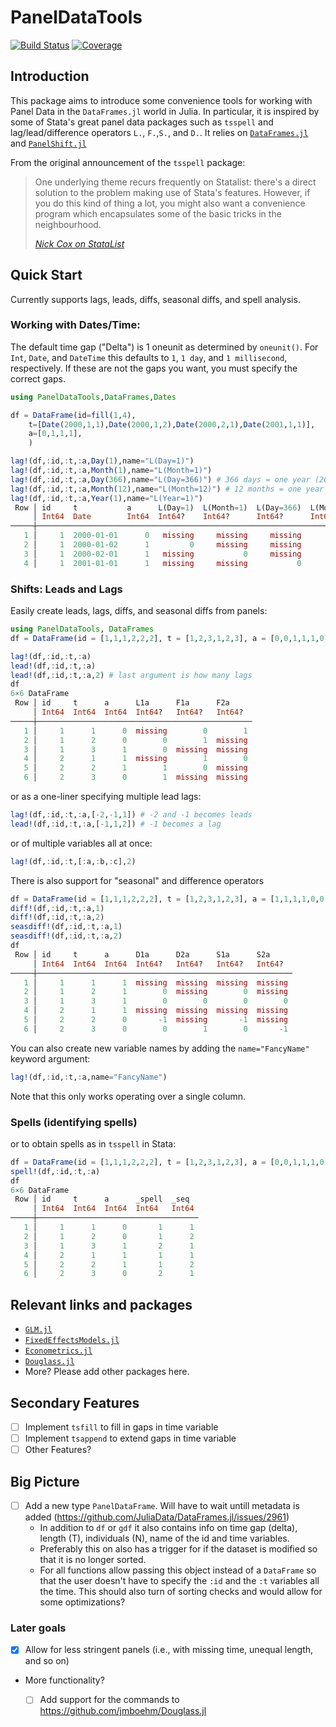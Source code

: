 # PanelDataTools

[![Build Status](https://github.com/eirikbrandsaas/PanelDataTools.jl/actions/workflows/CI.yml/badge.svg?branch=main)](https://github.com/eirikbrandsaas/PanelDataTools.jl/actions/workflows/CI.yml?query=branch%3Amain)
[![Coverage](https://codecov.io/gh/eirikbrandsaas/PanelDataTools.jl/branch/main/graph/badge.svg)](https://codecov.io/gh/eirikbrandsaas/PanelDataTools.jl)

## Introduction
This package aims to introduce some convenience tools for working with Panel Data in the `DataFrames.jl` world in Julia.  In particular, it is inspired by some of Stata's great panel data packages such as `tsspell` and lag/lead/difference operators `L.`, `F.`,`S.`, and `D.`. It relies on [`DataFrames.jl`](https://github.com/JuliaData/DataFrames.jl) and [`PanelShift.jl`](https://github.com/FuZhiyu/PanelShift.jl/blob/master/src/PanelShift.jl)

From the original announcement of the `tsspell` package:
> One underlying theme recurs frequently on Statalist: there's a direct solution to the problem making use of Stata's features. However, if you do this kind of thing a lot, you might also want a convenience program which encapsulates some of the basic tricks in the neighbourhood.
>
> [*Nick Cox on StataList*](https://www.stata.com/statalist/archive/2002-08/msg00279.html)

## Quick Start
Currently supports lags, leads, diffs, seasonal diffs, and spell analysis.

### Working with Dates/Time:
The default time gap ("Delta") is 1 oneunit as determined by `oneunit()`. For `Int`, `Date`, and `DateTime` this defaults to `1`, `1 day`, and `1 millisecond`, respectively. If these are not the gaps you want, you must specify the correct gaps. 
```julia
using PanelDataTools,DataFrames,Dates

df = DataFrame(id=fill(1,4),
    t=[Date(2000,1,1),Date(2000,1,2),Date(2000,2,1),Date(2001,1,1)],
    a=[0,1,1,1],
    )

lag!(df,:id,:t,:a,Day(1),name="L(Day=1)")
lag!(df,:id,:t,:a,Month(1),name="L(Month=1)")
lag!(df,:id,:t,:a,Day(366),name="L(Day=366)") # 366 days = one year (2000 was a leap year)
lag!(df,:id,:t,:a,Month(12),name="L(Month=12)") # 12 months = one year
lag!(df,:id,:t,:a,Year(1),name="L(Year=1)")
 Row │ id     t           a      L(Day=1)  L(Month=1)  L(Day=366)  L(Month=12)  L(Year=1) 
     │ Int64  Date        Int64  Int64?    Int64?      Int64?      Int64?       Int64?    
─────┼────────────────────────────────────────────────────────────────────────────────────
   1 │     1  2000-01-01      0   missing     missing     missing      missing    missing 
   2 │     1  2000-01-02      1         0     missing     missing      missing    missing 
   3 │     1  2000-02-01      1   missing           0     missing      missing    missing 
   4 │     1  2001-01-01      1   missing     missing           0            0          0

```
### Shifts: Leads and Lags
Easily create leads, lags, diffs, and seasonal diffs from panels:
```julia
using PanelDataTools, DataFrames
df = DataFrame(id = [1,1,1,2,2,2], t = [1,2,3,1,2,3], a = [0,0,1,1,1,0])

lag!(df,:id,:t,:a)
lead!(df,:id,:t,:a)
lead!(df,:id,:t,:a,2) # last argument is how many lags
df
6×6 DataFrame
 Row │ id     t      a      L1a      F1a      F2a     
     │ Int64  Int64  Int64  Int64?   Int64?   Int64?  
─────┼────────────────────────────────────────────────
   1 │     1      1      0  missing        0        1
   2 │     1      2      0        0        1  missing 
   3 │     1      3      1        0  missing  missing 
   4 │     2      1      1  missing        1        0
   5 │     2      2      1        1        0  missing 
   6 │     2      3      0        1  missing  missing 
```
or as a one-liner specifying multiple lead lags:
```julia
lag!(df,:id,:t,:a,[-2,-1,1]) # -2 and -1 becomes leads
lead!(df,:id,:t,:a,[-1,1,2]) # -1 becomes a lag
```
or of multiple variables all at once:
```julia
lag!(df,:id,:t,[:a,:b,:c],2)
```
There is also support for "seasonal" and difference operators
```julia
df = DataFrame(id = [1,1,1,2,2,2], t = [1,2,3,1,2,3], a = [1,1,1,1,0,0])
diff!(df,:id,:t,:a,1)
diff!(df,:id,:t,:a,2)
seasdiff!(df,:id,:t,:a,1)
seasdiff!(df,:id,:t,:a,2)
df
 Row │ id     t      a      D1a      D2a      S1a      S2a     
     │ Int64  Int64  Int64  Int64?   Int64?   Int64?   Int64?  
─────┼─────────────────────────────────────────────────────────
   1 │     1      1      1  missing  missing  missing  missing 
   2 │     1      2      1        0  missing        0  missing 
   3 │     1      3      1        0        0        0        0
   4 │     2      1      1  missing  missing  missing  missing 
   5 │     2      2      0       -1  missing       -1  missing 
   6 │     2      3      0        0        1        0       -1
```

You can also create new variable names by adding the `name="FancyName"` keyword argument:
```julia
lag!(df,:id,:t,:a,name="FancyName")
```
Note that this only works operating over a single column. 


### Spells (identifying spells)
or to obtain spells as in `tsspell` in Stata:
```julia
df = DataFrame(id = [1,1,1,2,2,2], t = [1,2,3,1,2,3], a = [0,0,1,1,1,0])
spell!(df,:id,:t,:a)
df
6×6 DataFrame
 Row │ id     t      a      _spell  _seq  
     │ Int64  Int64  Int64  Int64   Int64 
─────┼────────────────────────────────────
   1 │     1      1      0       1      1 
   2 │     1      2      0       1      2 
   3 │     1      3      1       2      1 
   4 │     2      1      1       1      1 
   5 │     2      2      1       1      2 
   6 │     2      3      0       2      1 
```
## Relevant links and packages
- [`GLM.jl`](https://github.com/JuliaStats/GLM.jl)
- [`FixedEffectsModels.jl`](https://github.com/FixedEffects/FixedEffectModels.jl)
- [`Econometrics.jl`](https://github.com/Nosferican/Econometrics.jl)
- [`Douglass.jl`](https://github.com/jmboehm/Douglass.jl)
- More? Please add other packages here.

## Secondary Features
- [ ] Implement `tsfill` to fill in gaps in time variable
- [ ] Implement `tsappend` to extend gaps in time variable
- [ ] Other Features?
## Big Picture
- [ ] Add a new type `PanelDataFrame`. Will have to wait untill metadata is added (https://github.com/JuliaData/DataFrames.jl/issues/2961)
  - In addition to `df` or `gdf` it also contains info on time gap (delta), length (T), individuals (N), name of the id and time variables. 
  - Preferably this on also has a trigger for if the dataset is modified so that it is no longer sorted.
  - For all functions allow passing this object instead of a `DataFrame` so that the user doesn't have to specify the `:id` and the `:t` variables all the time. This should also turn of sorting checks and would allow for some optimizations?

### Later goals
- [x] Allow for less stringent panels (i.e., with missing time, unequal length, and so on)
- More functionality?
  - [ ] Add support for the commands to https://github.com/jmboehm/Douglass.jl

